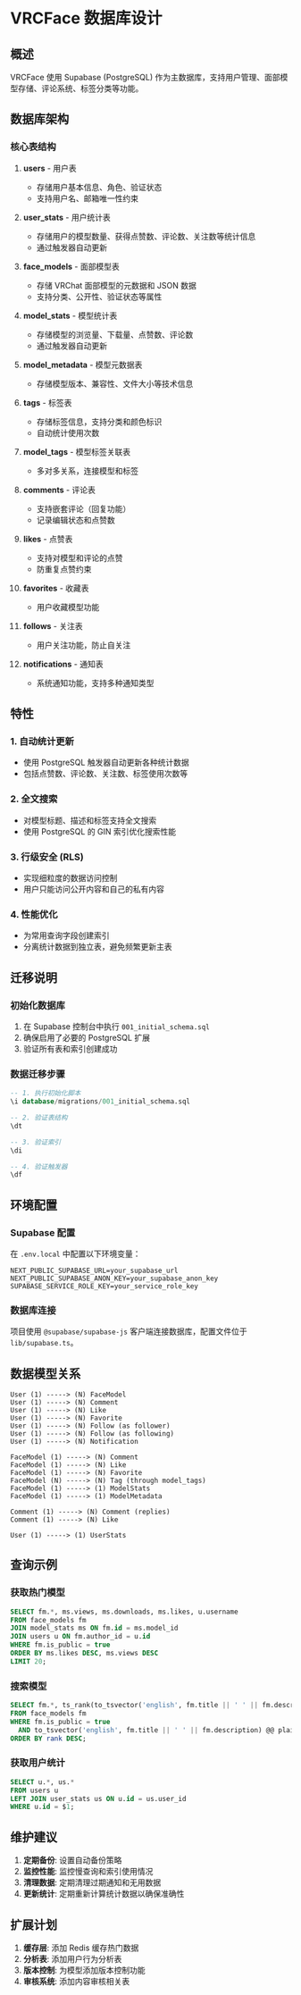 # VRCFace 数据库设计

## 概述

VRCFace 使用 Supabase (PostgreSQL) 作为主数据库，支持用户管理、面部模型存储、评论系统、标签分类等功能。

## 数据库架构

### 核心表结构

1. **users** - 用户表
   - 存储用户基本信息、角色、验证状态
   - 支持用户名、邮箱唯一性约束

2. **user_stats** - 用户统计表
   - 存储用户的模型数量、获得点赞数、评论数、关注数等统计信息
   - 通过触发器自动更新

3. **face_models** - 面部模型表
   - 存储 VRChat 面部模型的元数据和 JSON 数据
   - 支持分类、公开性、验证状态等属性

4. **model_stats** - 模型统计表
   - 存储模型的浏览量、下载量、点赞数、评论数
   - 通过触发器自动更新

5. **model_metadata** - 模型元数据表
   - 存储模型版本、兼容性、文件大小等技术信息

6. **tags** - 标签表
   - 存储标签信息，支持分类和颜色标识
   - 自动统计使用次数

7. **model_tags** - 模型标签关联表
   - 多对多关系，连接模型和标签

8. **comments** - 评论表
   - 支持嵌套评论（回复功能）
   - 记录编辑状态和点赞数

9. **likes** - 点赞表
   - 支持对模型和评论的点赞
   - 防重复点赞约束

10. **favorites** - 收藏表
    - 用户收藏模型功能

11. **follows** - 关注表
    - 用户关注功能，防止自关注

12. **notifications** - 通知表
    - 系统通知功能，支持多种通知类型

## 特性

### 1. 自动统计更新
- 使用 PostgreSQL 触发器自动更新各种统计数据
- 包括点赞数、评论数、关注数、标签使用次数等

### 2. 全文搜索
- 对模型标题、描述和标签支持全文搜索
- 使用 PostgreSQL 的 GIN 索引优化搜索性能

### 3. 行级安全 (RLS)
- 实现细粒度的数据访问控制
- 用户只能访问公开内容和自己的私有内容

### 4. 性能优化
- 为常用查询字段创建索引
- 分离统计数据到独立表，避免频繁更新主表

## 迁移说明

### 初始化数据库

1. 在 Supabase 控制台中执行 `001_initial_schema.sql`
2. 确保启用了必要的 PostgreSQL 扩展
3. 验证所有表和索引创建成功

### 数据迁移步骤

```sql
-- 1. 执行初始化脚本
\i database/migrations/001_initial_schema.sql

-- 2. 验证表结构
\dt

-- 3. 验证索引
\di

-- 4. 验证触发器
\df
```

## 环境配置

### Supabase 配置

在 `.env.local` 中配置以下环境变量：

```env
NEXT_PUBLIC_SUPABASE_URL=your_supabase_url
NEXT_PUBLIC_SUPABASE_ANON_KEY=your_supabase_anon_key
SUPABASE_SERVICE_ROLE_KEY=your_service_role_key
```

### 数据库连接

项目使用 `@supabase/supabase-js` 客户端连接数据库，配置文件位于 `lib/supabase.ts`。

## 数据模型关系

```
User (1) -----> (N) FaceModel
User (1) -----> (N) Comment
User (1) -----> (N) Like
User (1) -----> (N) Favorite
User (1) -----> (N) Follow (as follower)
User (1) -----> (N) Follow (as following)
User (1) -----> (N) Notification

FaceModel (1) -----> (N) Comment
FaceModel (1) -----> (N) Like
FaceModel (1) -----> (N) Favorite
FaceModel (N) -----> (N) Tag (through model_tags)
FaceModel (1) -----> (1) ModelStats
FaceModel (1) -----> (1) ModelMetadata

Comment (1) -----> (N) Comment (replies)
Comment (1) -----> (N) Like

User (1) -----> (1) UserStats
```

## 查询示例

### 获取热门模型
```sql
SELECT fm.*, ms.views, ms.downloads, ms.likes, u.username
FROM face_models fm
JOIN model_stats ms ON fm.id = ms.model_id
JOIN users u ON fm.author_id = u.id
WHERE fm.is_public = true
ORDER BY ms.likes DESC, ms.views DESC
LIMIT 20;
```

### 搜索模型
```sql
SELECT fm.*, ts_rank(to_tsvector('english', fm.title || ' ' || fm.description), plainto_tsquery('english', $1)) as rank
FROM face_models fm
WHERE fm.is_public = true
  AND to_tsvector('english', fm.title || ' ' || fm.description) @@ plainto_tsquery('english', $1)
ORDER BY rank DESC;
```

### 获取用户统计
```sql
SELECT u.*, us.*
FROM users u
LEFT JOIN user_stats us ON u.id = us.user_id
WHERE u.id = $1;
```

## 维护建议

1. **定期备份**: 设置自动备份策略
2. **监控性能**: 监控慢查询和索引使用情况
3. **清理数据**: 定期清理过期通知和无用数据
4. **更新统计**: 定期重新计算统计数据以确保准确性

## 扩展计划

1. **缓存层**: 添加 Redis 缓存热门数据
2. **分析表**: 添加用户行为分析表
3. **版本控制**: 为模型添加版本控制功能
4. **审核系统**: 添加内容审核相关表